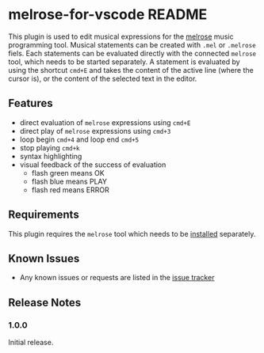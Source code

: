 # melrose-for-vscode README

This plugin is used to edit musical expressions for the [melrose](http://github.com/emicklei/melrose) music programming tool.
Musical statements can be created with `.mel` or `.melrose` fiels.
Each statements can be evaluated directly with the connected `melrose` tool, which needs to be started separately.
A statement is evaluated by using the shortcut `cmd+E` and takes the content of the active line (where the cursor is), or the content of the selected text in the editor.

## Features

- direct evaluation of `melrose` expressions using `cmd+E`
- direct play of `melrose` expressions using `cmd+3`
- loop begin `cmd+4` and loop end `cmd+5`
- stop playing `cmd+k`
- syntax highlighting
- visual feedback of the success of evaluation
    - flash green means OK
    - flash blue means PLAY
    - flash red means ERROR

## Requirements

This plugin requires the `melrose` tool which needs to be [installed](https://emicklei.github.io/melrose/) separately.

## Known Issues

- Any known issues or requests are listed in the [issue tracker](https://github.com/emicklei/melrose-for-vscode/issues)

## Release Notes

### 1.0.0

Initial release.